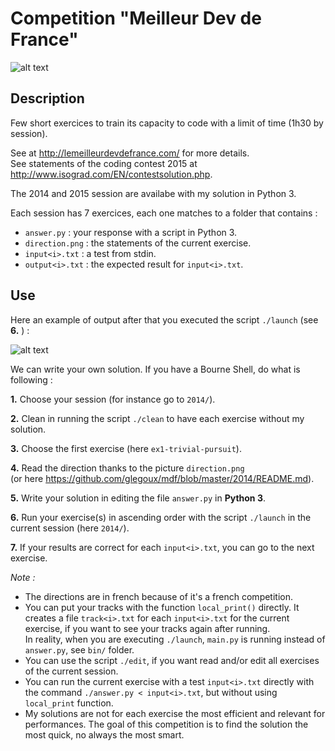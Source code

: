 # Competition "Meilleur Dev de France"

![alt text][mdf]

## Description

Few short exercices to train its capacity to code with a limit of time (1h30 by session).  

See at http://lemeilleurdevdefrance.com/ for more details.  
See statements of the coding contest 2015 at http://www.isograd.com/EN/contestsolution.php.  

The 2014 and 2015 session are availabe with my solution in Python 3.

Each session has 7 exercices, each one matches to a folder that contains :
- `answer.py`      : your response with a script in Python 3.  
- `direction.png`  : the statements of the current exercise.  
- `input<i>.txt`   : a test from stdin.  
- `output<i>.txt`  : the expected result for `input<i>.txt`.  

## Use

Here an example of output after that you executed the script `./launch` (see **6.** ) :

![alt text][example]

We can write your own solution. If you have a Bourne Shell, do what is following :

**1.** Choose your session (for instance go to `2014/`).  

**2.** Clean in running the script `./clean` to have each exercise without my solution.  

**3.** Choose the first exercise (here `ex1-trivial-pursuit`).

**4.** Read the direction thanks to the picture `direction.png`  
(or here https://github.com/glegoux/mdf/blob/master/2014/README.md).  

**5.** Write your solution in editing the file `answer.py` in **Python 3**.

**6.** Run your exercise(s) in ascending order with the script `./launch` in the current session (here `2014/`).

**7.** If your results are correct for each `input<i>.txt`, you can go to the next exercise.

*Note :*
- The directions are in french because of it's a french competition.
- You can put your tracks with the function `local_print()` directly. It creates a file `track<i>.txt` for each `input<i>.txt` for the current exercise, if you want to see your tracks again after running.    
In reality, when you are executing `./launch`, `main.py` is running instead of `answer.py`, see `bin/` folder.  
- You can use the script `./edit`, if you want read and/or edit all exercises of the current session.
- You can run the current exercise with a test `input<i>.txt` directly with the command `./answer.py < input<i>.txt`, but without using `local_print` function.
- My solutions are not for each exercise the most efficient and relevant for performances. The goal of this competition is to find the solution the most quick, no always the most smart. 


[example]: https://github.com/glegoux/mdf/blob/master/example.png "example"
[mdf]: https://github.com/glegoux/mdf/blob/master/mdf.png "mdf"

